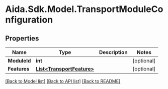 # Aida.Sdk.Model.TransportModuleConfiguration

## Properties

Name | Type | Description | Notes
------------ | ------------- | ------------- | -------------
**ModuleId** | **int** |  | [optional] 
**Features** | [**List&lt;TransportFeature&gt;**](TransportFeature.md) |  | [optional] 

[[Back to Model list]](../README.md#documentation-for-models) [[Back to API list]](../README.md#documentation-for-api-endpoints) [[Back to README]](../README.md)

